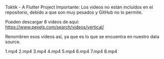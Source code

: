   Toktik - A Flutter Project
Importante:
Los videos no están incluídos en el repositorio, debido a que son muy pesados y GitHub no lo permite.

Pueden descargar 8 videos de aquí: https://www.pexels.com/search/videos/vertical/

Renombren esos videos así, ya que es lo que se encuentra en nuestro data source.

1.mp4
2.mp4
3.mp4
4.mp4
5.mp4
6.mp4
7.mp4
8.mp4